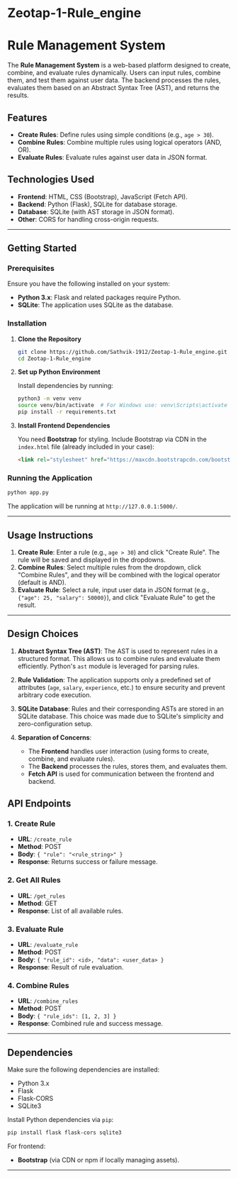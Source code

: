 # Zeotap-1-Rule_engine


# Rule Management System

The **Rule Management System** is a web-based platform designed to create, combine, and evaluate rules dynamically. Users can input rules, combine them, and test them against user data. The backend processes the rules, evaluates them based on an Abstract Syntax Tree (AST), and returns the results.

## Features

- **Create Rules**: Define rules using simple conditions (e.g., `age > 30`).
- **Combine Rules**: Combine multiple rules using logical operators (AND, OR).
- **Evaluate Rules**: Evaluate rules against user data in JSON format.

## Technologies Used

- **Frontend**: HTML, CSS (Bootstrap), JavaScript (Fetch API).
- **Backend**: Python (Flask), SQLite for database storage.
- **Database**: SQLite (with AST storage in JSON format).
- **Other**: CORS for handling cross-origin requests.

---

## Getting Started

### Prerequisites

Ensure you have the following installed on your system:

- **Python 3.x**: Flask and related packages require Python.
- **SQLite**: The application uses SQLite as the database.


### Installation

1. **Clone the Repository**

   ```bash
   git clone https://github.com/Sathvik-1912/Zeotap-1-Rule_engine.git
   cd Zeotap-1-Rule_engine
   ```

2. **Set up Python Environment**

   Install dependencies by running:

   ```bash
   python3 -m venv venv
   source venv/bin/activate  # For Windows use: venv\Scripts\activate
   pip install -r requirements.txt
   ```

3. **Install Frontend Dependencies**

   You need **Bootstrap** for styling. Include Bootstrap via CDN in the `index.html` file (already included in your case):
   ```html
   <link rel="stylesheet" href="https://maxcdn.bootstrapcdn.com/bootstrap/4.5.2/css/bootstrap.min.css">
   ```



### Running the Application

  

   ```bash
   python app.py
   ```

   The application will be running at `http://127.0.0.1:5000/`.


---

## Usage Instructions

1. **Create Rule**: Enter a rule (e.g., `age > 30`) and click "Create Rule". The rule will be saved and displayed in the dropdowns.
2. **Combine Rules**: Select multiple rules from the dropdown, click "Combine Rules", and they will be combined with the logical operator (default is AND).
3. **Evaluate Rule**: Select a rule, input user data in JSON format (e.g., `{"age": 25, "salary": 50000}`), and click "Evaluate Rule" to get the result.

---

## Design Choices

1. **Abstract Syntax Tree (AST)**: 
   The AST is used to represent rules in a structured format. This allows us to combine rules and evaluate them efficiently. Python's `ast` module is leveraged for parsing rules.
   
2. **Rule Validation**:
   The application supports only a predefined set of attributes (`age`, `salary`, `experience`, etc.) to ensure security and prevent arbitrary code execution.

3. **SQLite Database**:
   Rules and their corresponding ASTs are stored in an SQLite database. This choice was made due to SQLite's simplicity and zero-configuration setup.

4. **Separation of Concerns**:
   - The **Frontend** handles user interaction (using forms to create, combine, and evaluate rules).
   - The **Backend** processes the rules, stores them, and evaluates them.
   - **Fetch API** is used for communication between the frontend and backend.


## API Endpoints

### 1. **Create Rule**
   - **URL**: `/create_rule`
   - **Method**: POST
   - **Body**: `{ "rule": "<rule_string>" }`
   - **Response**: Returns success or failure message.

### 2. **Get All Rules**
   - **URL**: `/get_rules`
   - **Method**: GET
   - **Response**: List of all available rules.

### 3. **Evaluate Rule**
   - **URL**: `/evaluate_rule`
   - **Method**: POST
   - **Body**: `{ "rule_id": <id>, "data": <user_data> }`
   - **Response**: Result of rule evaluation.

### 4. **Combine Rules**
   - **URL**: `/combine_rules`
   - **Method**: POST
   - **Body**: `{ "rule_ids": [1, 2, 3] }`
   - **Response**: Combined rule and success message.

---

## Dependencies

Make sure the following dependencies are installed:

- Python 3.x
- Flask
- Flask-CORS
- SQLite3

Install Python dependencies via `pip`:

```bash
pip install flask flask-cors sqlite3
```

For frontend:

- **Bootstrap** (via CDN or npm if locally managing assets).

---


